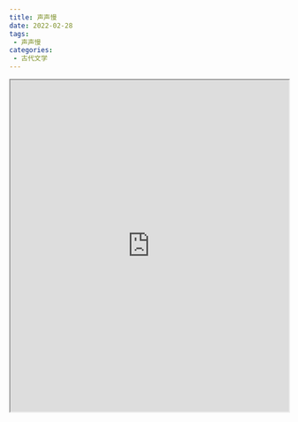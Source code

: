 ```yaml
---
title: 声声慢
date: 2022-02-28
tags:
 - 声声慢
categories:
 - 古代文学
---
```




<iframe src="https://study-doc.yourtools.icu/pdf/web/viewer.html?file=https://vkceyugu.cdn.bspapp.com/VKCEYUGU-e9075d72-0451-48df-afe1-d46932ae4554/4f7ba4b6-3ee8-45c1-8142-36b85473eafc.pdf" width="100%" height="600px"></iframe>

